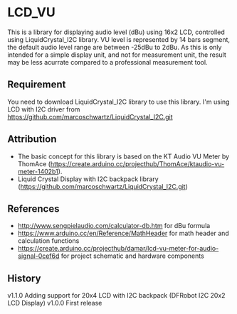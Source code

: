# LCD_VU
This is a library for displaying audio level (dBu) using 16x2 LCD, controlled using LiquidCrystal_I2C library. VU level is represented by 14 bars segment, the default audio level range are between -25dBu to 2dBu. As this is only intended for a simple display unit, and not for measurement unit, the result may be less acurrate compared to a professional measurement tool.

## Requirement
You need to download LiquidCrystal_I2C library to use this library. I'm using LCD with I2C driver from https://github.com/marcoschwartz/LiquidCrystal_I2C.git

## Attribution
- The basic concept for this library is based on the KT Audio VU Meter by ThomAce (https://create.arduino.cc/projecthub/ThomAce/ktaudio-vu-meter-1402b1).
- Liquid Crystal Display with I2C backpack library (https://github.com/marcoschwartz/LiquidCrystal_I2C.git)

## References
- http://www.sengpielaudio.com/calculator-db.htm for dBu formula
- https://www.arduino.cc/en/Reference/MathHeader for math header and calculation functions
- https://create.arduino.cc/projecthub/damar/lcd-vu-meter-for-audio-signal-0cef6d for project schematic and hardware components

## History
v1.1.0 Adding support for 20x4 LCD with I2C backpack (DFRobot I2C 20x2 LCD Display)
v1.0.0 First release
